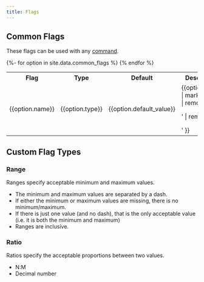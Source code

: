```yaml
---
title: Flags
---
```



## Common Flags

These flags can be used with any [command](/commands/index.html).

<table class="table table-striped table-bordered">
    <tr>
        <th>Flag</th>
        <th>Type</th>
        <th>Default</th>
        <th>Description</th>
    </tr>
{%- for option in site.data.common_flags %}
    <tr>
        <td>{{option.name}}</td>
        <td>{{option.type}}</td>
        <td>{{option.default_value}}</td>
        <td>{{option.usage | markdownify | remove: '<p>' | remove: '</p>' }}</td>
    </tr>
{% endfor %}
</table>

## Custom Flag Types

### Range

Ranges specify acceptable minimum and maximum values.

* The minimum and maximum values are separated by a dash.
* If either the minimum or maximum values are missing, there is no minimum/maximum.
* If there is just one value (and no dash), that is the only acceptable value (i.e. it is both the minimum and maximum)
* Ranges are inclusive.

<!-- LATER: examples -->

### Ratio

Ratios specify the acceptable proportions between two values.

* N:M
* Decimal number

<!-- LATER: examples -->
